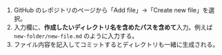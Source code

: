 1. GitHub のレポジトリのページから「Add file」→「Create new file」を選択。
2. 入力欄に、**作成したいディレクトリ名を含めたパスを含めて**入力。例えば `new-folder/new-file.md` のように入力する。
3. ファイル内容を記入してコミットするとディレクトリも一緒に生成される。
 

